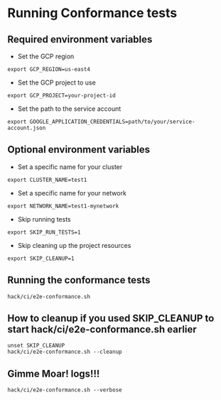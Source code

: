 # Running Conformance tests

## Required environment variables
- Set the GCP region
```
export GCP_REGION=us-east4 
```

- Set the GCP project to use
```
export GCP_PROJECT=your-project-id 
```

- Set the path to the service account
```
export GOOGLE_APPLICATION_CREDENTIALS=path/to/your/service-account.json 
```

## Optional environment variables
- Set a specific name for your cluster
```
export CLUSTER_NAME=test1
```
- Set a specific name for your network 
```
export NETWORK_NAME=test1-mynetwork
```
- Skip running tests
```
export SKIP_RUN_TESTS=1
```
- Skip cleaning up the project resources 
```
export SKIP_CLEANUP=1
```

## Running the conformance tests
```
hack/ci/e2e-conformance.sh
```

## How to cleanup if you used SKIP_CLEANUP to start hack/ci/e2e-conformance.sh earlier
```
unset SKIP_CLEANUP
hack/ci/e2e-conformance.sh --cleanup
```

## Gimme Moar! logs!!!
```
hack/ci/e2e-conformance.sh --verbose
```


